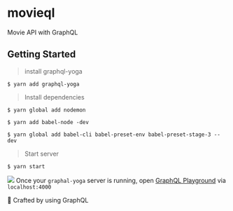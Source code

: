 # movieql

Movie API with GraphQL

Getting Started
---

> install graphql-yoga

```$ yarn add graphql-yoga```

> Install dependencies

```$ yarn global add nodemon```

```$ yarn add babel-node -dev```

```$ yarn global add babel-cli babel-preset-env babel-preset-stage-3 --dev```

> Start server

```$ yarn start ```

![](./src/img/preview-playground.PNG)
Once your ```graphal-yoga``` server is running, open [GraphQL Playground](https://github.com/graphcool/graphql-playground) via ```localhost:4000```

:hammer: Crafted by using GraphQL
